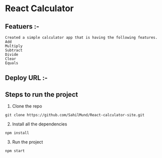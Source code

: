 # React Calculator 


## Featuers :-

```
Created a simple calculator app that is having the following features.
Add
Multiply
Subtract
Divide
Clear
Equals

```

## Deploy URL :-


## Steps to run the project

1. Clone the repo

```
git clone https://github.com/SahilMund/React-calculator-site.git
```

2. Install all the dependencies

```
npm install
```

3. Run the project

```
npm start
```
